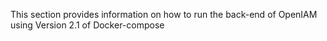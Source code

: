 This section provides information on how to run the back-end of OpenIAM using Version 2.1 of Docker-compose